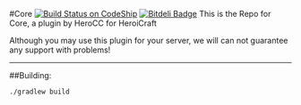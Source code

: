 #Core [![Build Status on CodeShip](https://img.shields.io/codeship/0e8eae70-6a51-0133-d9e6-62b058ef9788/master.svg?style=flat-square)](https://codeship.com/projects/114838) [![Bitdeli Badge](https://d2weczhvl823v0.cloudfront.net/HeroiCraft/core/trend.png)](https://bitdeli.com/free "Bitdeli Badge")
This is the Repo for Core, a plugin by HeroCC for HeroiCraft

Although you may use this plugin for your server, we will can not guarantee any support with problems!

---

##Building:

    ./gradlew build

